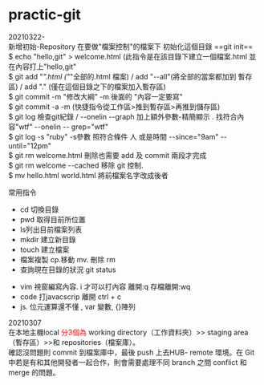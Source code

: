 # practic-git
20210322-</br> 
新增初始-Repository 
在要做"檔案控制"的檔案下 初始化這個目錄 ==git init==</br>
$ echo "hello,git" > welcome.html (此指令是在該目錄下建立一個檔案.html 並在內容打上"hello,git"</br>
$ git add "*".html ("*"全部的.html 檔案) / add "--all"(將全部的當案都加到 暫存區)  / add "." (僅在這個目錄之下的檔案加入暫存區)<br/>
$ git commit -m "修改大綱" -m 後面的 "內容一定要寫" </br>
$ git commit -a -m (快捷指令從工作區>推到暫存區>再推到儲存區)</br>
$ git log 檢查git紀錄 / --onelin --graph  加上額外參數-精簡顯示 . 找符合內容"wtf" --onelin -- grep="wtf" </br>
$ git log -s "ruby" -s參數  照符合條件 人 或是時間 --since="9am" --until="12pm" </br>
$ git rm welcome.html 刪除也需要 add 及 commit  兩段才完成</br>
$ git rm welcome --cached 移除 git 控制.</br> 
$ mv hello.html  world.html 將前檔案名字改成後者

常用指令
+ cd 切換目錄
+ pwd 取得目前所位置
+ ls列出目前檔案列表
+ mkdir 建立新目錄
+ touch 建立檔案
+ 檔案複製 cp.移動 mv. 刪除 rm
+ 查詢現在目錄的狀況 git status

- vim 視窗編寫內容. i 才可以打內容  離開:q   存檔離開:wq
- code 打javacscrip  離開 ctrl + c
- js. 位元運算還不懂 , var 變數, {}陣列

20210307<br/>
在本地主機local  <font color=red>分3個為</font> working directory（工作資料夾）>> staging area（暫存區）>>和 repositories（檔案庫）。</br>
確認沒問題則 commit 到檔案庫中，最後 push 上去HUB- remote 環境。在 Git 中若是有和其他開發者一起合作，則會需要處理不同 branch 之間 conflict 和 merge 的問題。
